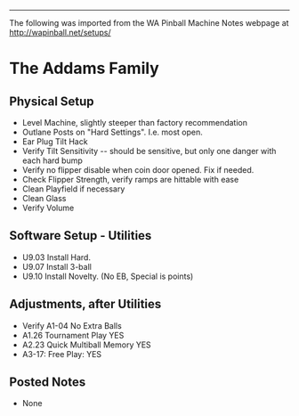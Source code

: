 ***
The following was imported from the WA Pinball Machine Notes webpage at http://wapinball.net/setups/
# The Addams Family
## Physical Setup
-   Level Machine, slightly steeper than factory recommendation
-   Outlane Posts on "Hard Settings". I.e. most open.
-   Ear Plug Tilt Hack
-   Verify Tilt Sensitivity -- should be sensitive, but only one danger with each hard bump
-   Verify no flipper disable when coin door opened. Fix if needed.
-   Check Flipper Strength, verify ramps are hittable with ease
-   Clean Playfield if necessary
-   Clean Glass
-   Verify Volume
## Software Setup - Utilities
-   U9.03 Install Hard.
-   U9.07 Install 3-ball
-   U9.10 Install Novelty. (No EB, Special is points)
## Adjustments, after Utilities
-   Verify A1-04 No Extra Balls
-   A1.26 Tournament Play YES
-   A2.23 Quick Multiball Memory YES
-   A3-17: Free Play: YES
## Posted Notes
-   None
